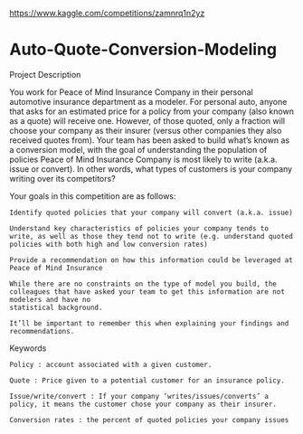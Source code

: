 https://www.kaggle.com/competitions/zamnrq1n2yz

# Auto-Quote-Conversion-Modeling
Project Description

You work for Peace of Mind Insurance Company in their personal automotive insurance department as a modeler. For personal auto, anyone that asks for an estimated price for a policy from your company (also known as a quote) will receive one. However, of those quoted, only a fraction will choose your company as their insurer (versus other companies they also received quotes from). Your team has been asked to build what’s known as a conversion model, with the goal of understanding the population of policies Peace of Mind Insurance Company is most likely to write (a.k.a. issue or convert). In other words, what types of customers is your company writing over its competitors?

Your goals in this competition are as follows:

    Identify quoted policies that your company will convert (a.k.a. issue)
    
    Understand key characteristics of policies your company tends to write, as well as those they tend not to write (e.g. understand quoted policies with both high and low conversion rates)
    
    Provide a recommendation on how this information could be leveraged at Peace of Mind Insurance
    
    While there are no constraints on the type of model you build, the colleagues that have asked your team to get this information are not modelers and have no 
    statistical background. 
    
    It’ll be important to remember this when explaining your findings and recommendations.

Keywords

    Policy : account associated with a given customer.

    Quote : Price given to a potential customer for an insurance policy.

    Issue/write/convert : If your company ‘writes/issues/converts’ a policy, it means the customer chose your company as their insurer.

    Conversion rates : the percent of quoted policies your company issues
